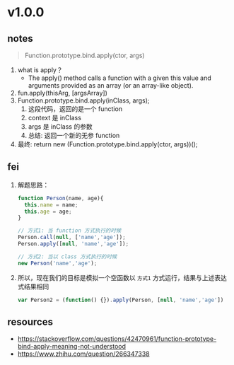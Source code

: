 # v1.0.0


## notes
>  Function.prototype.bind.apply(ctor, args)

1. what is apply？
   - The apply() method calls a function with a given this value and arguments provided as an array (or an array-like object).
2. fun.apply(thisArg, [argsArray])
3. Function.prototype.bind.apply(inClass, args);
   1. 这段代码，返回的是一个 function
   2. context 是 inClass
   3. args 是 inClass 的参数
   4. 总结: 返回一个新的无参 function
4. 最终: return new (Function.prototype.bind.apply(ctor, args))();

## fei
1. 解题思路：
   ```js
   function Person(name, age){
     this.name = name;
     this.age = age;
   }

   // 方式1: 当 function 方式执行的时候
   Person.call(null, ['name','age']);
   Person.apply([null, 'name','age']);

   // 方式2: 当以 class 方式执行的时候
   new Person('name','age');
   ```
2. 所以，现在我们的目标是模拟一个空函数以 `方式1` 方式运行，结果与上述表达式结果相同
   ```js
   var Person2 = (function() {}).apply(Person, [null, 'name','age'])
   ```


## resources
- https://stackoverflow.com/questions/42470961/function-prototype-bind-apply-meaning-not-understood
- https://www.zhihu.com/question/266347338
